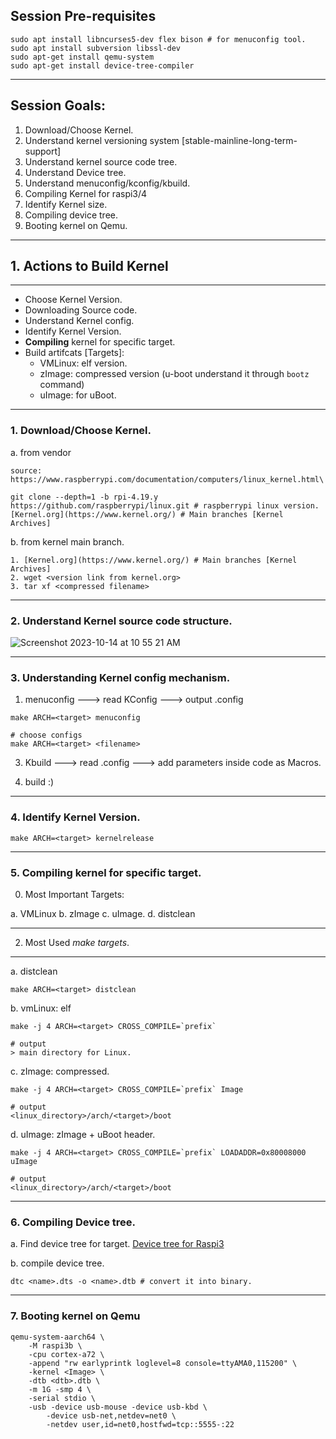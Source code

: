 ## Session Pre-requisites 
```
sudo apt install libncurses5-dev flex bison # for menuconfig tool.
sudo apt install subversion libssl-dev
sudo apt-get install qemu-system
sudo apt-get install device-tree-compiler
```
---------------------------------------------------------------------------------------------
## Session Goals:
1. Download/Choose Kernel.
2. Understand kernel versioning system [stable-mainline-long-term-support]
3. Understand kernel source code tree.
4. Understand Device tree.
5. Understand menuconfig/kconfig/kbuild.
6. Compiling Kernel for raspi3/4
7. Identify Kernel size.
8. Compiling device tree.
9. Booting kernel on Qemu.
---------------------------------------------------------------------------------------------
## 1. Actions to Build Kernel
---------------------------------------------------------------------------------------------
- Choose Kernel Version.
- Downloading Source code.
- Understand Kernel config.
- Identify Kernel Version.
- **Compiling** kernel for specific target.
- Build artifcats [Targets]:
  - VMLinux: elf version.
  - zImage: compressed version (u-boot understand it through `bootz` command)
  - uImage: for uBoot.
---------------------------------------------------------------------------------------------
### 1. Download/Choose Kernel.
a. from vendor
```
source: https://www.raspberrypi.com/documentation/computers/linux_kernel.html\

git clone --depth=1 -b rpi-4.19.y https://github.com/raspberrypi/linux.git # raspberrypi linux version.
[Kernel.org](https://www.kernel.org/) # Main branches [Kernel Archives]

```

b. from kernel main branch.

```
1. [Kernel.org](https://www.kernel.org/) # Main branches [Kernel Archives]
2. wget <version link from kernel.org>
3. tar xf <compressed filename>
```

---------------------------------------------------------------------------------------------
### 2. Understand Kernel source code structure.
![Screenshot 2023-10-14 at 10 55 21 AM](https://github.com/embeddedlinuxworkshop/M2-S3/assets/139722851/55da2354-2750-45fa-a703-6e75d47753de)

---------------------------------------------------------------------------------------------
### 3. Understanding Kernel config mechanism.
1. menuconfig ---> read KConfig ---> output .config

```
make ARCH=<target> menuconfig

# choose configs
make ARCH=<target> <filename>
```
3. Kbuild     ---> read .config ---> add parameters inside code as Macros.

5. build :) 
---------------------------------------------------------------------------------------------
### 4. Identify Kernel Version.

```
make ARCH=<target> kernelrelease 
```
---------------------------------------------------------------------------------------------
### 5. Compiling kernel for specific target.
0. Most Important Targets:
   
a. VMLinux
b. zImage
c. uImage.
d. distclean

---------------------------------------------------------------------------------------------

2. Most Used *make targets*.
---------------------------------------------------------------------------------------------
a. distclean

```
make ARCH=<target> distclean
```
b. vmLinux: elf

```
make -j 4 ARCH=<target> CROSS_COMPILE=`prefix`

# output
> main directory for Linux.
```

c. zImage: compressed.

```
make -j 4 ARCH=<target> CROSS_COMPILE=`prefix` Image

# output
<linux_directory>/arch/<target>/boot
```

d. uImage: zImage + uBoot header.

```
make -j 4 ARCH=<target> CROSS_COMPILE=`prefix` LOADADDR=0x80008000 uImage

# output
<linux_directory>/arch/<target>/boot
```
---------------------------------------------------------------------------------------------
### 6. Compiling Device tree.

a. Find device tree for target.
[Device tree for Raspi3](https://github.com/embeddedlinuxworkshop/M2-S3/blob/main/rpi3-b.dts)

b. compile device tree.

```
dtc <name>.dts -o <name>.dtb # convert it into binary.

```
---------------------------------------------------------------------------------------------
### 7. Booting kernel on Qemu

```
qemu-system-aarch64 \
    -M raspi3b \
    -cpu cortex-a72 \
    -append "rw earlyprintk loglevel=8 console=ttyAMA0,115200" \
    -kernel <Image> \
    -dtb <dtb>.dtb \
    -m 1G -smp 4 \
    -serial stdio \
    -usb -device usb-mouse -device usb-kbd \
        -device usb-net,netdev=net0 \
        -netdev user,id=net0,hostfwd=tcp::5555-:22
```
